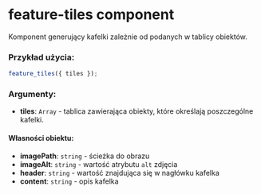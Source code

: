 # feature-tiles component

Komponent generujący kafelki zależnie od podanych w tablicy obiektów.

### Przykład użycia:

```javascript
feature_tiles({ tiles });
```

### Argumenty:

- **tiles**: `Array` - tablica zawierająca obiekty, które określają poszczególne kafelki.

#### Własności obiektu:

- **imagePath**: `string` - ścieżka do obrazu
- **imageAlt**: `string` - wartość atrybutu `alt` zdjęcia
- **header**: `string` - wartość znajdująca się w nagłówku kafelka
- **content**: `string` - opis kafelka